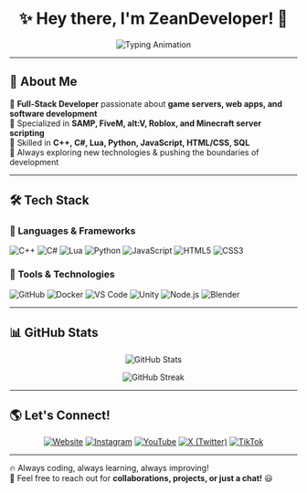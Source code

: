 <h1 align="center">✨ Hey there, I'm ZeanDeveloper! 🚀</h1>

<p align="center">
  <img src="https://readme-typing-svg.herokuapp.com?font=Fira+Code&size=22&pause=1000&color=FF5733&center=true&vCenter=true&width=550&lines=Full-Stack+Developer;Game+Server+Developer;Tech+Enthusiast;Open-Source+Contributor" alt="Typing Animation">
</p>

---

## 🚀 About Me  
🔹 **Full-Stack Developer** passionate about **game servers, web apps, and software development**  
🔹 Specialized in **SAMP, FiveM, alt:V, Roblox, and Minecraft server scripting**  
🔹 Skilled in **C++, C#, Lua, Python, JavaScript, HTML/CSS, SQL**  
🔹 Always exploring new technologies & pushing the boundaries of development  

---

## 🛠 Tech Stack  
### 🚀 Languages & Frameworks  
![C++](https://img.shields.io/badge/C++-00599C?style=for-the-badge&logo=cplusplus&logoColor=white)
![C#](https://img.shields.io/badge/C%23-239120?style=for-the-badge&logo=csharp&logoColor=white)
![Lua](https://img.shields.io/badge/Lua-2C2D72?style=for-the-badge&logo=lua&logoColor=white)
![Python](https://img.shields.io/badge/Python-3776AB?style=for-the-badge&logo=python&logoColor=white)
![JavaScript](https://img.shields.io/badge/JavaScript-F7DF1E?style=for-the-badge&logo=javascript&logoColor=black)
![HTML5](https://img.shields.io/badge/HTML5-E34F26?style=for-the-badge&logo=html5&logoColor=white)
![CSS3](https://img.shields.io/badge/CSS3-1572B6?style=for-the-badge&logo=css3&logoColor=white)

### 🔹 Tools & Technologies  
![GitHub](https://img.shields.io/badge/GitHub-181717?style=for-the-badge&logo=github&logoColor=white)
![Docker](https://img.shields.io/badge/Docker-2496ED?style=for-the-badge&logo=docker&logoColor=white)
![VS Code](https://img.shields.io/badge/VSCode-007ACC?style=for-the-badge&logo=visualstudiocode&logoColor=white)
![Unity](https://img.shields.io/badge/Unity-000000?style=for-the-badge&logo=unity&logoColor=white)
![Node.js](https://img.shields.io/badge/Node.js-339933?style=for-the-badge&logo=nodedotjs&logoColor=white) 
![Blender](https://img.shields.io/badge/Blender-F5792A?style=for-the-badge&logo=blender&logoColor=white)  

---

## 📊 GitHub Stats  
<p align="center">
  <img src="https://github-readme-stats.vercel.app/api?username=ZeanDeveloper&show_icons=true&theme=radical" alt="GitHub Stats">
</p>

<p align="center">
  <img src="https://github-readme-streak-stats.herokuapp.com/?user=ZeanDeveloper&theme=radical" alt="GitHub Streak">
</p>

---

## 🌎 Let's Connect!  
<p align="center">
  <a href="https://zeandev.net" target="_blank"><img src="https://img.shields.io/badge/Website-FF7139?style=for-the-badge&logo=googlechrome&logoColor=white" alt="Website"></a>
  <a href="https://instagram.com/nixrfy" target="_blank"><img src="https://img.shields.io/badge/Instagram-E4405F?style=for-the-badge&logo=instagram&logoColor=white" alt="Instagram"></a>
  <a href="https://youtube.com/@nixrfy" target="_blank"><img src="https://img.shields.io/badge/YouTube-FF0000?style=for-the-badge&logo=youtube&logoColor=white" alt="YouTube"></a>
  <a href="https://twitter.com/nixrfy" target="_blank"><img src="https://img.shields.io/badge/X-000000?style=for-the-badge&logo=twitter&logoColor=white" alt="X (Twitter)"></a>
  <a href="https://tiktok.com/@nixrfy" target="_blank"><img src="https://img.shields.io/badge/TikTok-69C9D0?style=for-the-badge&logo=tiktok&logoColor=black" alt="TikTok"></a>
</p>

---

🔥 Always coding, always learning, always improving!  
💬 Feel free to reach out for **collaborations, projects, or just a chat!** 😃  
